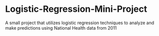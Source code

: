 # Logistic-Regression-Mini-Project
A small project that utilizes logistic regression techniques to analyze and make predictions using National Health data from 2011
